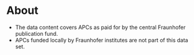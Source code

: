 # About 
- The data content covers APCs as paid for by the central Fraunhofer publication fund. 
- APCs funded locally by Fraunhofer institutes are not part of this data set.


